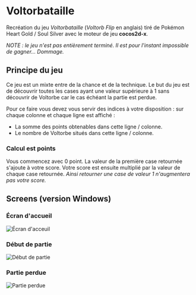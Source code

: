 # Voltorbataille
Recréation du jeu *Voltorbataille* (*Voltorb Flip* en anglais) tiré de Pokémon Heart Gold / Soul Silver avec le moteur de jeu **cocos2d-x**.

*NOTE : le jeu n'est pas entièrement terminé. Il est pour l'instant impossible de gagner... Dommage.*
## Principe du jeu
Ce jeu est un mixte entre de la chance et de la technique. Le but du jeu est de découvrir toutes les cases ayant une valeur supérieure à 1 sans découvrir de Voltorbe car le cas échéant la partie est perdue.

Pour ce faire vous devez vous servir des indices à votre disposition : sur chaque colonne et chaque ligne est affiché :
- La somme des points obtenables dans cette ligne / colonne.
- Le nombre de Voltorbe situés dans cette ligne / colonne.
### Calcul est points
Vous commencez avec 0 point. La valeur de la première case retournée s'ajoute à votre score. Votre score est ensuite multiplié par la valeur de chaque case retournée. *Ainsi retourner une case de valeur 1 n'augmentera pas votre score.*
## Screens (version Windows)
### Écran d'accueil
![Écran d'acceuil](https://image.prntscr.com/image/SIWTHnLAR1u8vooDutHqhg.png)
### Début de partie
![Début de partie](https://image.prntscr.com/image/NR3AwZLzQdeJgCKbYLsoEg.png)
### Partie perdue
![Partie perdue](https://image.prntscr.com/image/9Ii4GfbgQG2We_xXiAZTdw.png)

